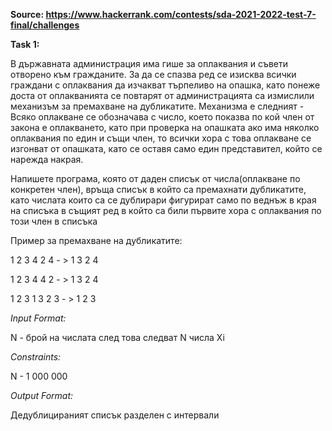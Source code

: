 **Source: https://www.hackerrank.com/contests/sda-2021-2022-test-7-final/challenges**

**Task 1:**

В държавната администрация има гише за оплаквания и съвети отворено към гражданите. За да се спазва ред се изисква всички граждани с оплаквания да изчакват търпеливо на опашка, като понеже доста от оплакванията се повтарят от администрацията са измислили механизъм за премахване на дубликатите. Механизма е следният - Всяко оплакване се обозначава с число, което показва по кой член от закона е оплакването, като при проверка на опашката ако има няколко оплаквания по един и същи член, то всички хора с това оплакване се изгонват от опашката, като се оставя само един представител, който се нарежда накрая.

Напишете програма, която от даден списък от числа(оплакване по конкретен член), връща списък в който са премахнати дубликатите, като числата които са се дублирари фигурират само по веднъж в края на списъка в същият ред в който са били първите хора с оплаквания по този член в списъка

Пример за премахване на дубликатите: 

1 2 3 4 2 4 - > 1 3 2 4

1 2 3 4 4 2 - > 1 3 2 4

1 2 3 1 3 2 3 - > 1 2 3

*Input Format:*

N - брой на числата след това следват N числа Xi

*Constraints:*

N - 1 000 000

*Output Format:*

Дедублицираният списък разделен с интервали
